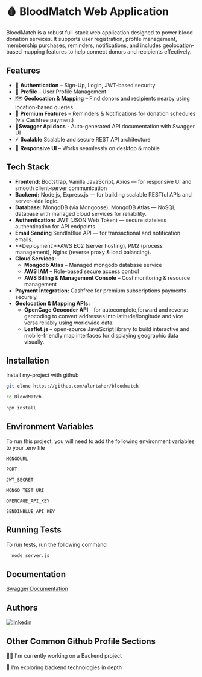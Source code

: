 
# 🩸 BloodMatch  Web Application  

BloodMatch is a robust full-stack web application designed to power blood donation services. It supports user registration, profile management, membership purchases, reminders, notifications, and includes geolocation-based mapping features to help connect donors and recipients effectively.

## Features

- 🔐 **Authentication** – Sign-Up, Login, JWT-based security
- 👤 **Profile** – User Profile Management
- 🗺️ **Geolocation & Mapping** – Find donors and recipients nearby using location-based queries 
- 🌟 **Premium Features** – Reminders & Notifications for donation schedules (via Cashfree payment)  
- 📜**Swagger Api docs** - Auto-generated API documentation with Swagger UI
- ⚡ **Scalable** Scalable and secure REST API architecture
- 📱 **Responsive UI** – Works seamlessly on desktop & mobile  


## Tech Stack


- **Frontend:** Bootstrap, Vanilla JavaScript, Axios — for responsive UI and smooth client-server communication  
- **Backend:** Node.js, Express.js — for building scalable RESTful APIs and server-side logic.
- **Database:** MongoDB (via Mongoose), MongoDB Atlas — NoSQL database with managed cloud services for reliability. 
- **Authentication:** JWT (JSON Web Token) — secure stateless authentication for API endpoints. 
- **Email Sending** SendInBlue API — for transactional and notification emails.
- **Deployment:**AWS EC2 (server hosting), PM2 (process management), Nginx (reverse proxy & load balancing). 
- **Cloud Services:**  
  - **Mongodb Atlas** – Managed mongodb database service
  - **AWS IAM** – Role-based secure access control
  - **AWS Billing & Management Console** – Cost monitoring & resource management  
- **Payment Integration:** Cashfree for premium subscriptions  payments securely.
- **Geolocation & Mapping APIs:** 
  - **OpenCage Geocoder API** –  for autocomplete,forward and reverse geocoding to convert addresses into latitude/longitude and vice versa reliably using worldwide data.
  - **Leaflet.js** – open-source JavaScript library to build interactive and mobile-friendly map interfaces for displaying geographic data visually.

## Installation

Install my-project with github

```bash
git clone https://github.com/alurtaher/bloodmatch

cd BloodMatch

npm install
```
    
## Environment Variables

To run this project, you will need to add the following environment variables to your .env file

`MONGOURL`

`PORT`

`JWT_SECRET`

`MONGO_TEST_URI`

`OPENCAGE_API_KEY`

`SENDINBLUE_API_KEY`

## Running Tests

To run tests, run the following command

```bash
  node server.js
```


## Documentation

[Swagger Documentation](http://localhost:3000/api-docs/)

## Authors

[![linkedin](https://img.shields.io/badge/linkedin-0A66C2?style=for-the-badge&logo=linkedin&logoColor=white)](https://www.linkedin.com/in/alur-taher-basha-857937233/)
## Other Common Github Profile Sections
👩‍💻 I'm currently working on a Backend project

🧠 I'm exploring backend technologies in depth